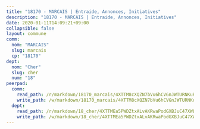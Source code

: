 ```yaml
---
title: "18170 - MARCAIS | Entraide, Annonces, Initiatives"
description: "18170 - MARCAIS | Entraide, Annonces, Initiatives"
date: 2020-01-11T14:09:21+09:00
collapsible: false
layout: commune
comm:
  nom: "MARCAIS"
  slug: marcais
  cp: "18170"
dept:
  nom: "Cher"
  slug: cher
  num: "18"
peerpad:
  comm:
    read_path: /r/markdown/18170_marcais/4XTTM8cXQZN7bVu6hCVGnJWTURNKuRxU52sAwFnDC4gB8jca2
    write_path: /w/markdown/18170_marcais/4XTTM8cXQZN7bVu6hCVGnJWTURNKuRxU52sAwFnDC4gB8jca2-K3TgUQKCzQn7God5oNMDDZGTNUhrChDKjfUWSnmYAEAkEkEPwmBVhrn8vGzYy3QFgoAtRPzj4evLfLrBXfeg9ZaQ88zHgLurzq7EKXuowKnqH39qPZZQ51D7iEfGtZu5coMEfu6v
  dept:
    read_path: /r/markdown/18_cher/4XTTMEa5PWDZtxALvAKRwaPodGXBJuC47XWLMLZ5hCaMSik3w
    write_path: /w/markdown/18_cher/4XTTMEa5PWDZtxALvAKRwaPodGXBJuC47XWLMLZ5hCaMSik3w-K3TgTvT6tiupPRTeoV2zMggT6E77BmY6Zeeqwk1pvv6Bfo4GHKoyLD2hQDLMcNajnfixB5aDgngmFZba1jsFtXhXJhkZaMz5Fno5UjuUU6mkQFXv9cWu6FJLmGRziLMtgTSufDeD
---
```


